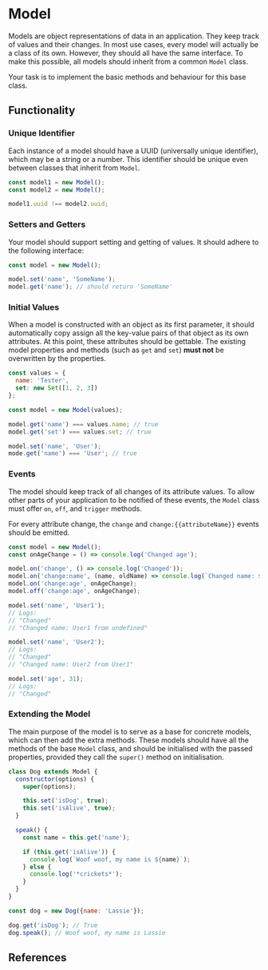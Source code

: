 # Model

Models are object representations of data in an application. They keep track of
values and their changes. In most use cases, every model will actually be a class
of its own. However, they should all have the same interface. To make this possible,
all models should inherit from a common `Model` class.

Your task is to implement the basic methods and behaviour for this base class.

## Functionality

### Unique Identifier

Each instance of a model should have a UUID (universally unique identifier), which may be a string
or a number. This identifier should be unique even between classes that inherit from `Model`.

```javascript
const model1 = new Model();
const model2 = new Model();

model1.uuid !== model2.uuid;
```

### Setters and Getters

Your model should support setting and getting of values. It should adhere to the
following interface:

```javascript
const model = new Model();

model.set('name', 'SomeName');
model.get('name'); // should return 'SomeName'
```

### Initial Values

When a model is constructed with an object as its first parameter, it should automatically
copy assign all the key-value pairs of that object as its own attributes. At this point,
these attributes should be gettable. The existing model properties and methods (such as `get` and `set`)
**must not** be overwritten by the properties.

```javascript
const values = {
  name: 'Tester',
  set: new Set([1, 2, 3])
};

const model = new Model(values);

model.get('name') === values.name; // true
model.get('set') === values.set; // true

model.set('name', 'User');
mode.get('name') === 'User'; // true
```

### Events

The model should keep track of all changes of its attribute values. To allow other parts
of your application to be notified of these events, the `Model` class must offer `on`, `off`,
and `trigger` methods.

For every attribute change, the `change` and `change:{{attributeName}}` events should be emitted.

```javascript
const model = new Model();
const onAgeChange = () => console.log('Changed age');

model.on('change', () => console.log('Changed'));
model.on('change:name', (name, oldName) => console.log(`Changed name: ${name} from ${oldName}`));
model.on('change:age', onAgeChange);
model.off('change:age', onAgeChange);

model.set('name', 'User1');
// Logs:
// "Changed"
// "Changed name: User1 from undefined"

model.set('name', 'User2');
// Logs:
// "Changed"
// "Changed name: User2 from User1"

model.set('age', 31);
// Logs:
// "Changed"
```

### Extending the Model

The main purpose of the model is to serve as a base for concrete models, which can
then add the extra methods. These models should have all the methods of the base
`Model` class, and should be initialised with the passed properties, provided they
call the `super()` method on initialisation.

```javascript
class Dog extends Model {
  constructor(options) {
    super(options);

    this.set('isDog', true);
    this.set('isAlive', true);
  }

  speak() {
    const name = this.get('name');

    if (this.get('isAlive')) {
      console.log(`Woof woof, my name is ${name}`);
    } else {
      console.log('*crickets*');
    }
  }
}

const dog = new Dog({name: 'Lassie'});

dog.get('isDog'); // True
dog.speak(); // Woof woof, my name is Lassie
```

## References